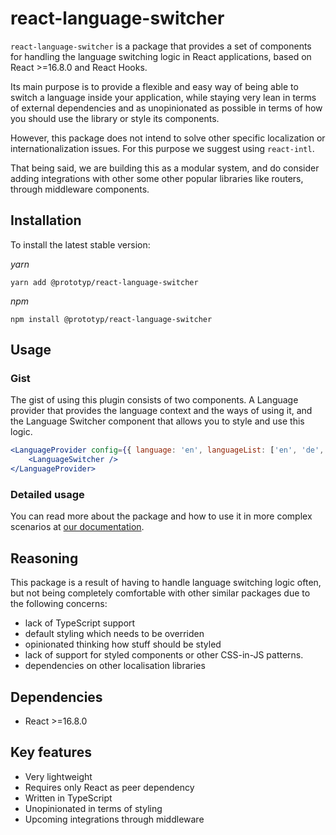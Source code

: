 # react-language-switcher

`react-language-switcher` is a package that provides a set of components for handling the language switching logic in React applications, based on React >=16.8.0 and React Hooks.

Its main purpose is to provide a flexible and easy way of being able to switch a language inside your application, while staying very lean in terms of external dependencies and as unopinionated as possible in terms of how you should use the library or style its components.

However, this package does not intend to solve other specific localization or internationalization issues. For this purpose we suggest using `react-intl`.

That being said, we are building this as a modular system, and do consider adding integrations with other some other popular libraries like routers, through middleware components.

## Installation

To install the latest stable version:

_yarn_

```
yarn add @prototyp/react-language-switcher
```

_npm_

```
npm install @prototyp/react-language-switcher
```

## Usage

### Gist

The gist of using this plugin consists of two components. A Language provider that provides the language context and the ways of using it, and the Language Switcher component that allows you to style and use this logic.

```jsx
<LanguageProvider config={{ language: 'en', languageList: ['en', 'de', 'fr'] }}>
    <LanguageSwitcher />
</LanguageProvider>
```

### Detailed usage

You can read more about the package and how to use it in more complex scenarios at [our documentation](https://vlaja.github.io/react-language-switcher/?path=/docs/*).

## Reasoning

This package is a result of having to handle language switching logic often, but not being completely comfortable with other similar packages due to the following concerns:

-   lack of TypeScript support
-   default styling which needs to be overriden
-   opinionated thinking how stuff should be styled
-   lack of support for styled components or other CSS-in-JS patterns.
-   dependencies on other localisation libraries

## Dependencies

-   React >=16.8.0

## Key features

-   Very lightweight
-   Requires only React as peer dependency
-   Written in TypeScript
-   Unopinionated in terms of styling
-   Upcoming integrations through middleware
